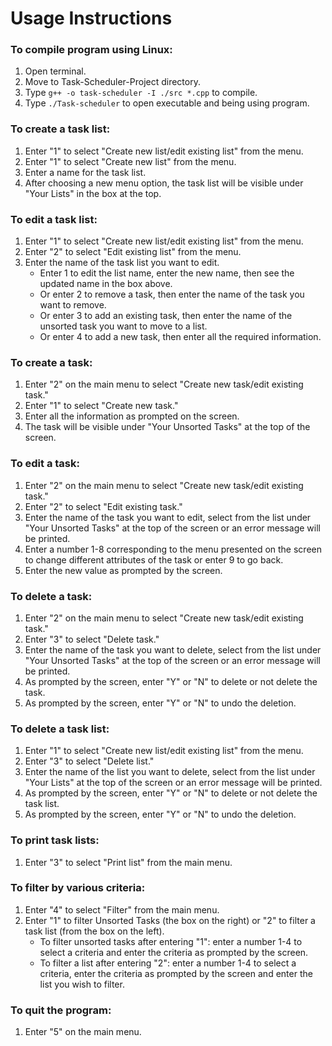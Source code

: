 Usage Instructions
==================
### To compile program using Linux:
1. Open terminal.
2. Move to Task-Scheduler-Project directory.
3. Type `g++ -o task-scheduler -I ./src *.cpp` to compile.
4. Type `./Task-scheduler` to open executable and being using program.

### To create a task list:
1. Enter "1" to select "Create new list/edit existing list" from the menu.
2. Enter "1" to select "Create new list" from the menu.
3. Enter a name for the task list.
4. After choosing a new menu option, the task list will be visible under "Your Lists" in the box at the top.

### To edit a task list:
1. Enter "1" to select "Create new list/edit existing list" from the menu.
2. Enter "2" to select "Edit existing list" from the menu.
3. Enter the name of the task list you want to edit.
    * Enter 1 to edit the list name, enter the new name, then see the updated name in the box above.
    * Or enter 2 to remove a task, then enter the name of the task you want to remove.
    * Or enter 3 to add an existing task, then enter the name of the unsorted task you want to move to a list.
    * Or enter 4 to add a new task, then enter all the required information.

### To create a task:
1. Enter "2" on the main menu to select "Create new task/edit existing task."
2. Enter "1" to select "Create new task."
3. Enter all the information as prompted on the screen.
4. The task will be visible under "Your Unsorted Tasks" at the top of the screen.

### To edit a task:
1. Enter "2" on the main menu to select "Create new task/edit existing task."
2. Enter "2" to select "Edit existing task."
3. Enter the name of the task you want to edit, select from the list under "Your Unsorted Tasks" at the top of the screen or an error message will be printed.
4. Enter a number 1-8 corresponding to the menu presented on the screen to change different attributes of the task or enter 9 to go back.
5. Enter the new value as prompted by the screen.

### To delete a task:
1. Enter "2" on the main menu to select "Create new task/edit existing task."
2. Enter "3" to select "Delete task."
3. Enter the name of the task you want to delete, select from the list under "Your Unsorted Tasks" at the top of the screen or an error message will be printed.
4. As prompted by the screen, enter "Y" or "N" to delete or not delete the task. 
5. As prompted by the screen, enter "Y" or "N" to undo the deletion.
### To delete a task list:
1. Enter "1" to select "Create new list/edit existing list" from the menu.
2. Enter "3" to select "Delete list."
3. Enter the name of the list you want to delete, select from the list under "Your Lists" at the top of the screen or an error message will be printed.
4. As prompted by the screen, enter "Y" or "N" to delete or not delete the task list. 
5. As prompted by the screen, enter "Y" or "N" to undo the deletion.

### To print task lists:
1. Enter "3" to select "Print list" from the main menu.

### To filter by various criteria:
1. Enter "4" to select "Filter" from the main menu.
2. Enter "1" to filter Unsorted Tasks (the box on the right) or "2" to filter a task list (from the box on the left).
    * To filter unsorted tasks after entering "1": enter a number 1-4 to select a criteria and enter the criteria as prompted by the screen.
    * To filter a list after entering "2": enter a number 1-4 to select a criteria, enter the criteria as prompted by the screen and enter the list you wish to filter.
### To quit the program:
1. Enter "5" on the main menu.
